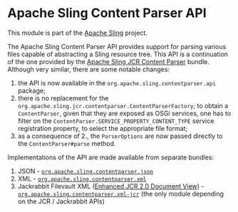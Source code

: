 Apache Sling Content Parser API
====
This module is part of the [Apache Sling](https://sling.apache.org) project.

The Apache Sling Content Parser API provides support for parsing various files capable of abstracting a Sling resource tree. This API is a 
continuation of the one provided by the [Apache Sling JCR Content Parser](https://github.com/apache/sling-org-apache-sling-jcr-contentparser) bundle. Although very similar, there are some notable changes:

1. the API is now available in the `org.apache.sling.contentparser.api` package;
2. there is no replacement for the `org.apache.sling.jcr.contentparser.ContentParserFactory`; to obtain a `ContentParser`, given that 
they are exposed as OSGi services, one has to filter on the `ContentParser.SERVICE_PROPERTY_CONTENT_TYPE` service registration property,
to select the appropriate file format;
3. as a consequence of 2., the `ParserOptions` are now passed directly to the `ContentParser#parse` method.

Implementations of the API are made available from separate bundles:
1. JSON - [`org.apache.sling.contentparser.json`](https://github.com/apache/sling-org-apache-sling-contentparser-json)
2. XML - [`org.apache.sling.contentparser.xml`](https://github.com/apache/sling-org-apache-sling-contentparser-xml)
3. Jackrabbit Filevault XML ([Enhanced JCR 2.0 Document View](https://jackrabbit.apache.org/filevault/docview.html)) - [`org.apache.sling.contentparser.xml-jcr`](https://github.com/apache/sling-org-apache-sling-contentparser-xml-jcr) (the only module depending on the JCR / 
Jackrabbit APIs)

